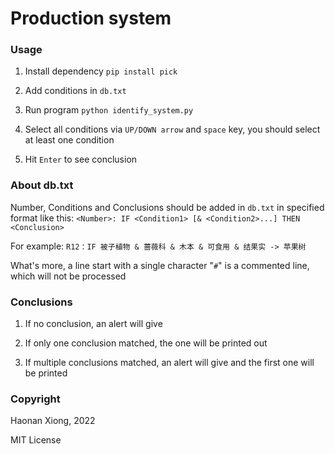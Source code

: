 # Production system

### Usage

1. Install dependency `pip install pick`

2. Add conditions in `db.txt`

3. Run program `python identify_system.py`

4. Select all conditions via `UP/DOWN arrow` and `space` key, you should select at least one condition

5. Hit `Enter` to see conclusion

### About db.txt

Number, Conditions and Conclusions should be added in `db.txt` in specified format like this: `<Number>: IF <Condition1> [& <Condition2>...] THEN <Conclusion>`

For example: `R12：IF 被子植物 & 蔷薇科 & 木本 & 可食用 & 结果实 -> 苹果树`

What's more, a line start with a single character "`#`" is a commented line, which will not be processed

### Conclusions

1. If no conclusion, an alert will give

2. If only one conclusion matched, the one will be printed out

3. If multiple conclusions matched, an alert will give and the first one will be printed

### Copyright

Haonan Xiong, 2022

MIT License
